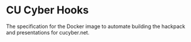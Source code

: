 CU Cyber Hooks
==============

The specification for the Docker image to automate building the hackpack and presentations for cucyber.net.

